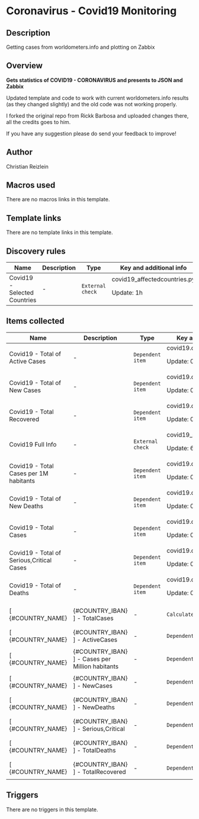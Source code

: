 # Coronavirus - Covid19 Monitoring

## Description

Getting cases from worldometers.info and plotting on Zabbix

## Overview

**Gets statistics of COVID19 - CORONAVIRUS and presents to JSON and Zabbix**


Updated template and code to work with current worldometers.info results (as they changed slightly) and the old code was not working properly.


I forked the original repo from Rickk Barbosa and uploaded changes there, all the credits goes to him.


If you have any suggestion please do send your feedback to improve!



## Author

Christian Reizlein

## Macros used

There are no macros links in this template.

## Template links

There are no template links in this template.

## Discovery rules

|Name|Description|Type|Key and additional info|
|----|-----------|----|----|
|Covid19 - Selected Countries|<p>-</p>|`External check`|covid19_affectedcountries.py<p>Update: 1h</p>|


## Items collected

|Name|Description|Type|Key and additional info|
|----|-----------|----|----|
|Covid19 - Total of Active Cases|<p>-</p>|`Dependent item`|covid19.data[ActiveCases]<p>Update: 0</p>|
|Covid19 - Total of New Cases|<p>-</p>|`Dependent item`|covid19.data[NewCases]<p>Update: 0</p>|
|Covid19 - Total Recovered|<p>-</p>|`Dependent item`|covid19.data[TotalRecovered]<p>Update: 0</p>|
|Covid19 Full Info|<p>-</p>|`External check`|covid19_status.py<p>Update: 60m</p>|
|Covid19 - Total  Cases per 1M habitants|<p>-</p>|`Dependent item`|covid19.data[CasesperMillion]<p>Update: 0</p>|
|Covid19 - Total of New Deaths|<p>-</p>|`Dependent item`|covid19.data[NewDeaths]<p>Update: 0</p>|
|Covid19 - Total Cases|<p>-</p>|`Dependent item`|covid19.data[TotalCases]<p>Update: 0</p>|
|Covid19 - Total of Serious,Critical Cases|<p>-</p>|`Dependent item`|covid19.data[Serious]<p>Update: 0</p>|
|Covid19 - Total of Deaths|<p>-</p>|`Dependent item`|covid19.data[TotalDeaths]<p>Update: 0</p>|
|[ {#COUNTRY_NAME} | {#COUNTRY_IBAN} ] - TotalCases|<p>-</p>|`Calculated`|covid19.data["{#COUNTRY_NAME}", TotalCases]<p>Update: 30m</p><p>LLD</p>|
|[ {#COUNTRY_NAME} | {#COUNTRY_IBAN} ] - ActiveCases|<p>-</p>|`Dependent item`|covid19.data["{#COUNTRY_NAME}", ActiveCases]<p>Update: 0</p><p>LLD</p>|
|[ {#COUNTRY_NAME} | {#COUNTRY_IBAN} ] - Cases per Million habitants|<p>-</p>|`Dependent item`|covid19.data["{#COUNTRY_NAME}", CasesperMillion]<p>Update: 0</p><p>LLD</p>|
|[ {#COUNTRY_NAME} | {#COUNTRY_IBAN} ] - NewCases|<p>-</p>|`Dependent item`|covid19.data[ "{#COUNTRY_NAME}", NewCases]<p>Update: 0</p><p>LLD</p>|
|[ {#COUNTRY_NAME} | {#COUNTRY_IBAN} ] - NewDeaths|<p>-</p>|`Dependent item`|covid19.data["{#COUNTRY_NAME}", NewDeaths]<p>Update: 0</p><p>LLD</p>|
|[ {#COUNTRY_NAME} | {#COUNTRY_IBAN} ] - Serious,Critical|<p>-</p>|`Dependent item`|covid19.data["{#COUNTRY_NAME}", Serious]<p>Update: 0</p><p>LLD</p>|
|[ {#COUNTRY_NAME} | {#COUNTRY_IBAN} ] - TotalDeaths|<p>-</p>|`Dependent item`|covid19.data["{#COUNTRY_NAME}", TotalDeaths]<p>Update: 0</p><p>LLD</p>|
|[ {#COUNTRY_NAME} | {#COUNTRY_IBAN} ] - TotalRecovered|<p>-</p>|`Dependent item`|covid19.data["{#COUNTRY_NAME}", TotalRecovered]<p>Update: 0</p><p>LLD</p>|


## Triggers

There are no triggers in this template.

